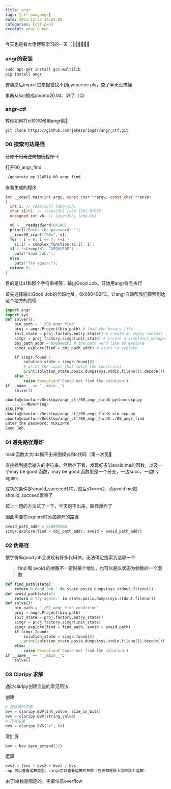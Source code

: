 ```yaml
---
title: angr
tags: [ctf-pwn,angr]
date: 2023-12-23 14:01:00
categories: [ctf-pwn]
excerpt: angr & pwn
---
```


今天也是看大佬博客学习的一天（😶‍🌫️😶‍🌫️😶‍🌫️

### angr的安装

```bash
sudo apt-get install gcc-multilib
pip install angr
```

安装之后import进来报错找不到pycparser.ply，查了半天没搞懂

果断从kali换成ubuntu20.04，好了（😥

### angr-ctf

教你如何打ctf的时候用angr偷🐤

```
git clone https://github.com/jakespringer/angr_ctf.git
```

### 00 搜索可达路径

~~让你不用再逆向加密程序（~~

打开00_angr_find

```bash
./generate.py 114514 00_angr_find
```

查看生成的程序

```c
int __cdecl main(int argc, const char **argv, const char **envp)
{
  int i; // [esp+1Ch] [ebp-1Ch]
  char s1[9]; // [esp+23h] [ebp-15h] BYREF
  unsigned int v6; // [esp+2Ch] [ebp-Ch]

  v6 = __readgsdword(0x14u);
  printf("Enter the password: ");
  __isoc99_scanf("%8s", s1);
  for ( i = 0; i <= 7; ++i )
    s1[i] = complex_function(s1[i], i);
  if ( !strcmp(s1, "XFQUUEQF") )
    puts("Good Job.");
  else
    puts("Try again.");
  return 0;
}
```

目的是让s1和那个字符串相等，输出Good Job。开始用angr符号执行

首先选择输出Good Job的代码地址，0x080492F3，让angr自动帮我们探索到达这个地方的路径

```python
import angr
import sys
def solver():
    bin_path = './00_angr_find'
    proj = angr.Project(bin_path) # load the binary file
    init_state = proj.factory.entry_state() # create an empty context
    simgr = proj.factory.simgr(init_state) # create a simulator_manager
    obj_path_addr = 0x80492F3 # the path we'd like to explore
    simgr.explore(find = obj_path_addr) # start to explore

    if simgr.found :
        solution_state = simgr.found[0]
        # print the input that solve the constraint
        print(solution_state.posix.dumps(sys.stdin.fileno()).decode())
    else :
        raise Exception('Could not find the solution')
if __name__ == '__main__':
    solver()
```

```bash
ubuntu@ubuntu:~/Desktop/angr_ctf/00_angr_find$ python exp.py 
......（一堆warning）
XCKLIPYK
ubuntu@ubuntu:~/Desktop/angr_ctf/00_angr_find$ vim exp.py 
ubuntu@ubuntu:~/Desktop/angr_ctf/00_angr_find$ ./00_angr_find 
Enter the password: XCKLIPYK
Good Job.
```



### 01 避免路径爆炸

main函数太大ida搞不出来图模式和c代码（第一次见🐖

直接找到提示输入的字符串，然后往下看，发现好多叫avoid me的函数，以及一个may be good 函数，may be good 函数里是一个分支，一边succ，一边try again。

成功的条件是should_succeed非0，然后s1===s2，而avoid me把should_succeed置零了

按上一题的方法试了一下，半天跑不出来，路径爆炸了

因此需要在explore时添加避开的路径

```python
avoid_path_addr = 0x80492BB
simgr.explore(find = obj_path_addr, avoid = avoid_path_addr) 
```

### 02 伪路径



搜字符串good job会发现有好多代码块，无法确定搜索到达哪一个

> **find 和 avoid 的参数不一定时某个地址，也可以是以状态为参数的一个函数**

```python
def find_path(state):
    return b'Good Job.' in state.posix.dumps(sys.stdout.fileno())
def avoid_path(state):
    return b'Try again.' in state.posix.dumps(sys.stdout.fileno())
def solve():
    bin_path = './02_angr_find_condition'
    proj = angr.Project(bin_path)
    init_state = proj.factory.entry_state()
    simgr = proj.factory.simgr(init_state)
    simgr.explore(find = find_path, avoid = avoid_path)
    if simgr.found:
        solution_state = simgr.found[0]
        print(solution_state.posix.dumps(sys.stdin.fileno()).decode())
    else:
        raise Exception('Could not find the solution')
if __name__ == '__main__':
    solve()
```



### 03 Claripy 求解

通过claripy创建变量的常见用法

创建

```python
# 具体值的变量
bvv = claripy.BVV(int_value, size_in_bits)
bvv = claripy.BVV(string_value)
# 符号变量
bvs = claripy.BVS("x", 64)
```

零扩展

```python
bvv = bvv.zero_extend(32)
```

运算

```python
bvs3 = (bvs * bvs2 + bvv) / bvs
.op 可以查看运算类型，.args可以查看运算的参数（应该都是最上层的那个运算）
```

由于bit数是固定的，需要注意overflow


